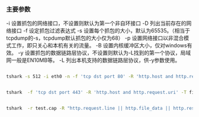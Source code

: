
### 主要参数
-i 设置抓包的网络接口，不设置则默认为第一个非自环接口
-D 列出当前存在的网络接口
-f 设定抓包过滤表达式
-s 设置每个抓包的大小，默认为65535。（相当于tcpdump的-s，tcpdump默认抓包的大小仅为68）
-p 设置网络接口以非混合模式工作，即只关心和本机有关的流量。
-B 设置内核缓冲区大小，仅对windows有效。
-y 设置抓包的数据链路层协议，不设置则默认为-L找到的第一个协议，局域网一般是EN10MB等。
-L 列出本机支持的数据链路层协议，供-y参数使用。 

```bash

tshark -s 512 -i eth0 -n -f 'tcp dst port 80' -R 'http.host and http.request.uri' -T fields -e http.host -e http.request.uri -l | tr -d '\t'


tshark  -f 'tcp dst port 443' -R 'http.host and http.request.uri' -T fields -e http.host -e http.request.uri -l | tr -d '\t'


tshark  -r test.cap -R "http.request.line || http.file_data || http.response.line" -T fields -e http.request.line -e http.file_data -e http.response.line -E header=y
```



